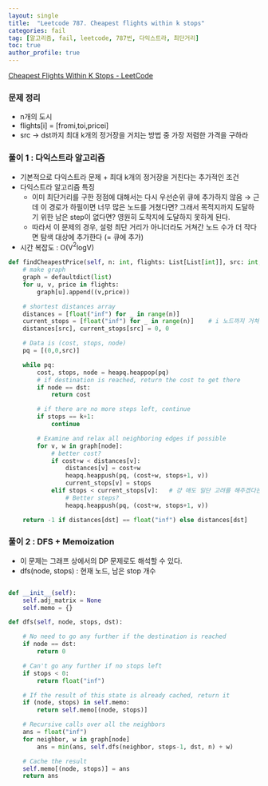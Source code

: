 ```yaml
---
layout: single
title:  "Leetcode 787. Cheapest flights within k stops"
categories: fail
tag: [알고리즘, fail, leetcode, 787번, 다익스트라, 최단거리]
toc: true
author_profile: true
---
```


[Cheapest Flights Within K Stops - LeetCode](https://leetcode.com/problems/cheapest-flights-within-k-stops/)

### 문제 정리

- n개의 도시
- flights[i] = [fromi,toi,pricei]
- src → dst까지 최대 k개의 정거장을 거치는 방법 중 가장 저렴한 가격을 구하라

### 풀이 1 : 다익스트라 알고리즘

- 기본적으로 다익스트라 문제 + 최대 k개의 정거장을 거친다는 추가적인 조건
- 다익스트라 알고리즘 특징
    - 이미 최단거리를 구한 정점에 대해서는 다시 우선순위 큐에 추가하지 않음 
    → 근데 이 경로가 하필이면 너무 많은 노드를 거쳤다면? 그래서 목적지까지 도달하기 위한 남은 step이 없다면? 영원히 도착지에 도달하지 못하게 된다.
    - 따라서 이 문제의 경우, 설령 최단 거리가 아니더라도 거쳐간 노드 수가 더 작다면 탐색 대상에 추가한다 (= 큐에 추가)
- 시간 복잡도 : O(V$^2$logV)

```python
def findCheapestPrice(self, n: int, flights: List[List[int]], src: int, dst: int, k: int) -> int:
    # make graph
    graph = defaultdict(list)
    for u, v, price in flights:
        graph[u].append((v,price))

    # shortest distances array
    distances = [float("inf") for _ in range(n)]
    current_stops = [float("inf") for _ in range(n)]    # i 노드까지 거쳐간 최소 노드의 수
    distances[src], current_stops[src] = 0, 0

    # Data is (cost, stops, node)
    pq = [(0,0,src)]

    while pq:
        cost, stops, node = heapq.heappop(pq)
        # if destination is reached, return the cost to get there
        if node == dst:
            return cost

        # if there are no more steps left, continue
        if stops == k+1:
            continue

        # Examine and relax all neighboring edges if possible
        for v, w in graph[node]:
            # better cost?
            if cost+w < distances[v]:
                distances[v] = cost+w
                heapq.heappush(pq, (cost+w, stops+1, v))
                current_stops[v] = stops
            elif stops < current_stops[v]:   # 걍 애도 일단 고려를 해주겠다는 것임 (설령 최소 거리가 아니더라도)
                # Better steps?
                heapq.heappush(pq, (cost+w, stops+1, v))

    return -1 if distances[dst] == float("inf") else distances[dst]
```

### 풀이 2 : DFS + Memoization

- 이 문제는 그래프 상에서의 DP 문제로도 해석할 수 있다.
- dfs(node, stops)  : 현재 노드, 남은 stop 개수

```python

def __init__(self):
    self.adj_matrix = None
    self.memo = {}

def dfs(self, node, stops, dst):

    # No need to go any further if the destination is reached    
    if node == dst:
        return 0

    # Can't go any further if no stops left
    if stops < 0:
        return float("inf")

    # If the result of this state is already cached, return it
    if (node, stops) in self.memo:
        return self.memo[(node, stops)]

    # Recursive calls over all the neighbors
    ans = float("inf")
    for neighbor, w in graph[node]
        ans = min(ans, self.dfs(neighbor, stops-1, dst, n) + w)

    # Cache the result
    self.memo[(node, stops)] = ans        
    return ans


```
